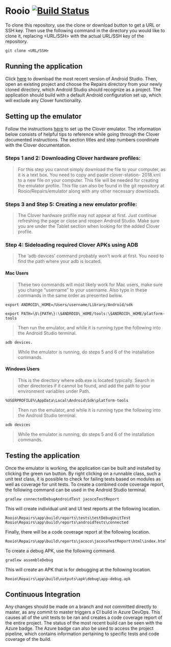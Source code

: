 # Rooio [![Build Status](https://dev.azure.com/CPSECapstone/Rooio/_apis/build/status/Repairs%20Application%20-%20CI?branchName=master)](https://dev.azure.com/CPSECapstone/Rooio/_build/latest?definitionId=7&branchName=master)

To clone this repository, use the clone or download button to get a URL or SSH key. Then use the following command in the directory you would like to clone it, replacing <URL/SSH> with the actual URL/SSH key of the repository.
```
git clone <URL/SSH>
```
## Running the application
Click [here](https://developer.android.com/studio) to download the most recent version of Android Studio. Then, open an existing project and choose the Repairs directory from your newly cloned directory, which Android Studio should recognize as a project. The application should build with a default Android configuration set up, which will exclude any Clover functionality.

## Setting up the emulator
Follow the instructions [here](https://docs.clover.com/clover-platform/docs/setting-up-an-android-emulator) to set up the Clover emulator.
The information below consists of helpful tips to reference while going through the Clover documented instructions. The section titles and step numbers coordinate with the Clover documentation.

### Steps 1 and 2: Downloading Clover hardware profiles:
> For this step you cannot simply download the file to your computer, as it is a text box. You need to copy and paste clover-station- 2018.xml to a new file on your computer. This file will be needed for creating the emulator profile. This file can also be found in the git repository at Rooio/Repairs/emulator along with any other necessary downloads.

### Steps 3 and Step 5: Creating a new emulator profile:
> The Clover hardware profile may not appear at first. Just continue refreshing the page or close and reopen Android Studio. Make sure you are under the Tablet section when looking for the added Clover profile.

### Step 4: Sideloading required Clover APKs using ADB
> The ‘adb devices’ command probably won’t work at first. You need to find the path where your adb is located. 

#### Mac Users
> These two commands will most likely work for Mac users, make sure you change “username” to your username. Also type in these commands in the same order as presented below.

```
export ANDROID\_HOME=/Users/username/Library/Android/sdk 
```
```
export PATH=\$\{PATH\}:\$ANDROID\_HOME/tools:\$ANDROID\_HOME/platform-tools 
```

> Then run the emulator, and while it is running type the following into the Android Studio terminal.
```
adb devices.
```
> While the emulator is running, do steps 5 and 6 of the installation commands.

#### Windows Users
> This is the directory where adb.exe is located typically. Search in other directories if it cannot be found, and add the path to your environment variables under Path.
```
%USERPROFILE%\AppData\Local\Android\Sdk\platform-tools
```
> Then run the emulator, and while it is running type the following into the Android Studio terminal. 
```
adb devices
```
> While the emulator is running, do steps 5 and 6 of the installation commands.

## Testing the application

Once the emulator is working, the application can be built and installed by clicking the green run button. By right clicking on a runnable class, such a unit test class, it is possible to check for failing tests based on modules as well as coverage for unit tests.  To create a combined code coverage report, the following command can be used in the Android Studio terminal.
```
gradlew connectedDebugAndroidTest jacocoTestReport
```
This will create individual unit and UI test reports at the following location.
```
Rooio\Repairs\app\build\reports\tests\testDebugUnitTest
Rooio\Repairs\app\build\reports\androidTests\connected
```
Finally, there will be a code coverage report at the following location.
```
Rooio\Repairs\app\build\reports\jacoco\jacocoTestReport\html\index.html
```
To create a debug APK, use the following command.
```
gradlew assembleDebug
```
This will create an APK that is for debugging at the following location.
```
Rooio\Repairs\app\build\outputs\apk\debug\app-debug.apk
```

## Continuous Integration
Any changes should be made on a branch and not committed directly to master, as any commit to master triggers a CI build in Azure DevOps. This causes all of the unit tests to be ran and creates a code coverage report of the entire project. The status of the most recent build can be seen with the Azure badge. The Azure badge can also be used to access the project pipeline, which contains information pertaining to specific tests and code coverage of the build.
